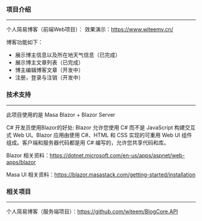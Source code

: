 ### 项目介绍

------

个人简易博客（前端Web项目）：
效果演示：https://www.witeemv.cn/

博客功能如下：

- 展示博主信息以及所在地天气信息（已完成）
- 展示博主文章列表（已完成）
- 博主编辑博客文章（开发中）
- 注册，登录与注销（开发中）



### 技术支持

------

此项目使用的是 Masa Blazor  + Blazor Server

C# 开发员使用Blazor的好处: Blazor 允许您使用 C# 而不是 JavaScript 构建交互式 Web UI。Blazor 应用由使用 C#、HTML 和 CSS 实现的可重用 Web UI 组件组成。客户端和服务器代码都是用 C# 编写的，允许您共享代码和库。

Blazor 相关资料：https://dotnet.microsoft.com/en-us/apps/aspnet/web-apps/blazor

Masa UI 相关资料：https://blazor.masastack.com/getting-started/installation



### 相关项目

------

个人简易博客（服务端项目）：https://github.com/witeem/BlogCore.API

